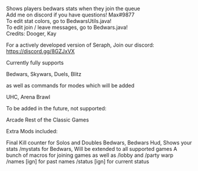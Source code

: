 Shows players bedwars stats when they join the queue                            
Add me on discord if you have questions! Max#9877                        
To edit stat colors, go to BedwarsUtils.java!                                
To edit join / leave messages, go to Bedwars.java!                                
Credits: Dooger, Kay

For a actively developed version of Seraph, Join our discord: https://discord.gg/8GZJxVX

Currently fully supports

Bedwars,
Skywars,
Duels,
Blitz

as well as commands for modes which will be added

UHC,
Arena Brawl

To be added in the future, not supported:

Arcade
Rest of the Classic Games

Extra Mods included:

Final Kill counter for Solos and Doubles Bedwars,
Bedwars Hud, Shows your stats
/mystats for Bedwars, Will be extended to all supported games
A bunch of macros for joining games as well as /lobby and /party warp
/names [ign] for past names
/status [ign] for current status
